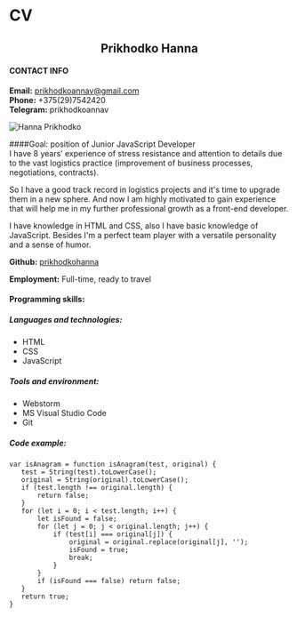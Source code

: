 CV
====================

## <center>Prikhodko Hanna </center>
#### CONTACT INFO

**Email:**      prikhodkoannav@gmail.com  
**Phone:**      +375(29)7542420   
**Telegram:**   prikhodkoannav

![Hanna Prikhodko](https://avatars.githubusercontent.com/u/81716142?v=4)

####Goal: position of Junior JavaScript Developer  
I have 8 years’ experience of stress resistance and attention to details due to the vast logistics practice (improvement of business processes, negotiations, contracts).

So I have a good track record in logistics projects and it's time to upgrade them in a new sphere.
And now I am highly motivated to gain experience that will help me in my further professional growth as a front-end developer.

I have knowledge in HTML and CSS, also I have basic knowledge of JavaScript.
Besides I'm a perfect team player with a versatile personality and a sense of humor.

**Github:** [prikhodkohanna](https://github.com/PrikhodkoAnna) 
 
**Employment:** Full-time, ready to travel

#### Programming skills:
 ##### Languages and technologies:
  * HTML
  * CSS   
  * JavaScript
  
  ##### Tools and environment:
  * Webstorm
  * MS Visual Studio Code
  * Git
  
  ##### Code example:
 ```
 var isAnagram = function isAnagram(test, original) {
    test = String(test).toLowerCase();
    original = String(original).toLowerCase();
    if (test.length !== original.length) {
        return false;
    }
    for (let i = 0; i < test.length; i++) {
        let isFound = false;
        for (let j = 0; j < original.length; j++) {
            if (test[i] === original[j]) {
                original = original.replace(original[j], '');
                isFound = true;
                break;
            }
        }
        if (isFound === false) return false;
    }
    return true;
 }
 ```
